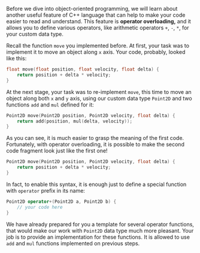 Before we dive into object-oriented programming, 
we will learn about another useful feature of C++ language 
that can help to make your code easier to read and understand.
This feature is __operator overloading,__ and it allows you to define various operators, 
like arithmetic operators `+`, `-`, `*`,
for your custom data type.

Recall the function `move` you implemented before. 
At first, your task was to implement it to move an object along `x` axis.
Your code, probably, looked like this:

```c++
float move(float position, float velocity, float delta) {
    return position + delta * velocity;
}
```

At the next stage, your task was to re-implement `move`, 
this time to move an object along both `x` and `y` axis, 
using our custom data type `Point2D` and two functions 
`add` and `mul` defined for it:

```c++
Point2D move(Point2D position, Point2D velocity, float delta) {
    return add(position, mul(delta, velocity));
}
```

As you can see, it is much easier to grasp the meaning of the first code.
Fortunately, with operator overloading, it is possible to make the second 
code fragment look just like the first one!

```c++
Point2D move(Point2D position, Point2D velocity, float delta) {
    return position + delta * velocity;
}
```

In fact, to enable this syntax, it is enough just to define 
a special function with `operator` prefix in its name:

```c++
Point2D operator+(Point2D a, Point2D b) {
    // your code here
}
```

We have already prepared for you a template for several operator functions, 
that would make our work with `Point2D` data type much more pleasant.
Your job is to provide an implementation for these functions.
It is allowed to use `add` and `mul` functions implemented on previous steps. 

[//]: # (TODO: hint about IO streams overloads)